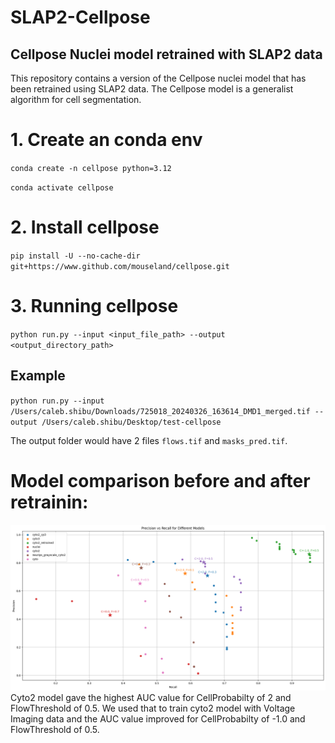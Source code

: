# SLAP2-Cellpose
## Cellpose Nuclei model retrained with SLAP2 data 

This repository contains a version of the Cellpose nuclei model that has been retrained using SLAP2 data. The Cellpose model is a generalist algorithm for cell segmentation.

# 1. Create an conda env
`conda create -n cellpose python=3.12`

`conda activate cellpose`

# 2. Install cellpose
`pip install -U --no-cache-dir git+https://www.github.com/mouseland/cellpose.git`

# 3. Running cellpose 
`python run.py --input <input_file_path> --output <output_directory_path>`
## Example
`python run.py --input /Users/caleb.shibu/Downloads/725018_20240326_163614_DMD1_merged.tif --output /Users/caleb.shibu/Desktop/test-cellpose` 

The output folder would have 2 files `flows.tif` and `masks_pred.tif`.

# Model comparison before and after retrainin:

![ModelComparison](utils/Figures/ModelComparison.png)
Cyto2 model gave the highest AUC value for CellProbabilty of 2 and FlowThreshold of 0.5. We used that to train cyto2 model with Voltage Imaging data and the AUC value improved for CellProbabilty of -1.0 and FlowThreshold of 0.5. 